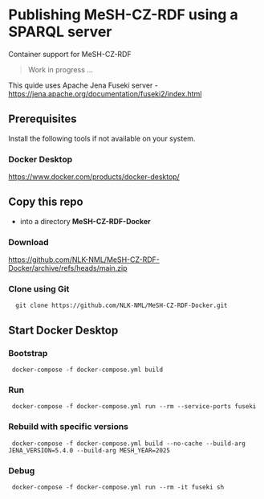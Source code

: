 # Publishing MeSH-CZ-RDF using a SPARQL server
Container support for MeSH-CZ-RDF

> Work in progress ...

This quide uses Apache Jena Fuseki server - https://jena.apache.org/documentation/fuseki2/index.html

## Prerequisites

Install the following tools if not available on your system.

### Docker Desktop

https://www.docker.com/products/docker-desktop/

## Copy this repo
- into a directory **MeSH-CZ-RDF-Docker**

### Download

https://github.com/NLK-NML/MeSH-CZ-RDF-Docker/archive/refs/heads/main.zip

### Clone using Git

      git clone https://github.com/NLK-NML/MeSH-CZ-RDF-Docker.git

## Start Docker Desktop

### Bootstrap

     docker-compose -f docker-compose.yml build

### Run

     docker-compose -f docker-compose.yml run --rm --service-ports fuseki

### Rebuild with specific versions

     docker-compose -f docker-compose.yml build --no-cache --build-arg JENA_VERSION=5.4.0 --build-arg MESH_YEAR=2025

### Debug

     docker-compose -f docker-compose.yml run --rm -it fuseki sh
